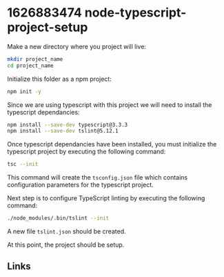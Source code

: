 # 1626883474 node-typescript-project-setup
Make a new directory where you project will live:
```bash
mkdir project_name
cd project_name
```

Initialize this folder as a npm project:
```bash
npm init -y
```

Since we are using typescript with this project we will need to install the typescript dependancies:
```bash
npm install --save-dev typescript@3.3.3
npm install --save-dev tslint@5.12.1
```

Once typescript dependancies have been installed, you must initialize the typescript project by executing the following command:
```bash
tsc --init
```

This command will create the `tsconfig.json` file which contains configuration parameters for the typescript project.


Next step is to configure TypeScript linting by executing the following command:
```bash
./node_modules/.bin/tslint --init
```

A new file `tslint.json` should be created.

At this point, the project should be setup. 

## Links
